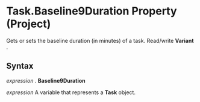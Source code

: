 
# Task.Baseline9Duration Property (Project)

Gets or sets the baseline duration (in minutes) of a task. Read/write  **Variant** .


## Syntax

 _expression_ . **Baseline9Duration**

 _expression_ A variable that represents a **Task** object.

